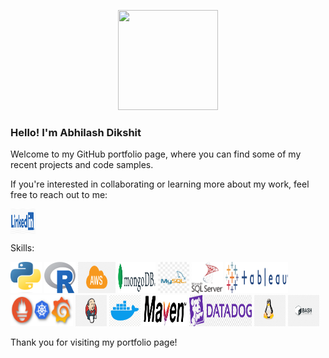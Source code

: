<p align="center">
  <img width="160" height="160" src="/icons/consciousness.gif">
</p>
<h3>Hello! I'm Abhilash Dikshit</h3>
<p>Welcome to my GitHub portfolio page, where you can find some of my recent projects and code samples. </p>

<p>If you're interested in collaborating or learning more about my work, feel free to reach out to me:</p>
<p align="left">
    <a href="https://www.linkedin.com/in/abhilash-dikshit" target="blank"><img align="center" src="/icons/hd-linkedin-official-logo.png" alt="abhilash-dikshit" height="40" width="40" /></a>
</p>

<p>Skills:</p>
<p align="left"> 
    <img width="50" height="50" src="/icons/Python-logo.png">
    <img width="50" height="50" src="/icons/R_logo.png">
    <img width="60" height="50" src="/icons/aws.png">
    <img width="60" height="50" src="/icons/Mongo.png">
    <img width="50" height="50" src="/icons/mysql.jpg">
    <img width="50" height="50" src="/icons/microsoft-sql-server.svg">
    <img width="100" height="50" src="/icons/Tableau.png">
    <img width="100" height="50" src="/icons/grafana_prometheus_kube.png">
    <img width="50" height="50" src="/icons/jenkins.png">
    <img width="50" height="50" src="/icons/docker.png">
    <img width="70" height="50" src="icons/Apache_Maven_logo.png">
    <img width="100" height="50" src="/icons/datadog.png">
    <img width="50" height="50" src="/icons/linux.png">
    <img width="50" height="50" src="/icons/bash.png">
</p>

<p>
Thank you for visiting my portfolio page!
</p>
